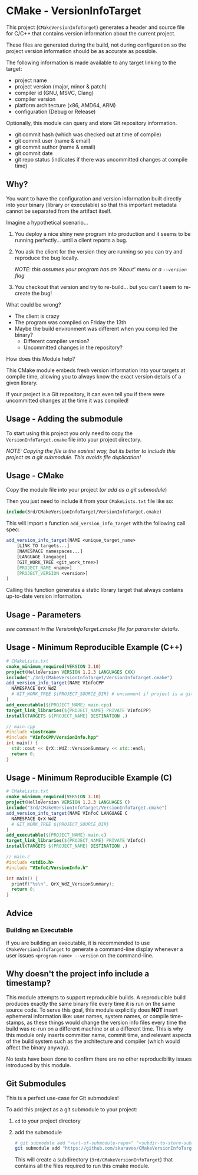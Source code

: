 # CMake - VersionInfoTarget

This project (`CMakeVersionInfoTarget`) generates a header and source file
for C/C++ that contains version information about the current project.

These files are generated during the build, not during configuration so the
project version information should be as accurate as possible.

The following information is made available to any target linking to the target:

- project name
- project version (major, minor & patch)
- compiler id (GNU, MSVC, Clang)
- compiler version
- platform architecture (x86, AMD64, ARM)
- configuration (Debug or Release)

Optionally, this module can query and store Git repository information.

- git commit hash (which was checked out at time of compile)
- git commit user (name & email)
- git commit author (name & email)
- git commit date
- git repo status (indicates if there was uncommitted changes at compile time)

## Why?

You want to have the configuration and version information built directly into
your binary (library or executable) so that this important metadata cannot be
separated from the artifact itself.

Imagine a hypothetical scenario...

1. You deploy a nice shiny new program into production and it seems to be
   running perfectly... until a client reports a bug.

1. You ask the client for the version they are running so you can try and
   reproduce the bug locally.

   *NOTE: this assumes your program has an 'About' menu or a `--version` flag*

1. You checkout that version and try to re-build... but you can't seem to
   re-create the bug!

What could be wrong?

- The client is crazy
- The program was compiled on Friday the 13th
- Maybe the build environment was different when you compiled the binary?
  - Different compiler version?
  - Uncommitted changes in the repository?

How does this Module help?

This CMake module embeds fresh version information into your targets at compile
time, allowing you to always know the exact version details of a given library.

If your project is a Git repository, it can even tell you if there were
uncommitted changes at the time it was compiled!

## Usage - Adding the submodule

To start using this project you only need to copy the
`VersionInfoTarget.cmake` file into your project directory.

*NOTE: Copying the file is the easiest way, but its better to include this
project as a git submodule. This avoids file duplication!*

## Usage - CMake

Copy the module file into your project (*or add as a git submodule*)

Then you just need to include it from your `CMakeLists.txt` file like so:

```cmake
include(3rd/CMakeVersionInfoTarget/VersionInfoTarget.cmake)
```

This will import a function `add_version_info_target` with the following call spec:

```cmake
add_version_info_target(NAME <unique_target_name>
    [LINK_TO targets...]
    [NAMESPACE namespaces...]
    [LANGUAGE language]
    [GIT_WORK_TREE <git_work_tree>]
    [PROJECT_NAME <name>]
    [PROJECT_VERSION <version>]
)
```

Calling this function generates a static library target that always contains
up-to-date version information.

## Usage - Parameters

*see comment in the VersionInfoTarget.cmake file for parameter details.*

## Usage - Minimum Reproducible Example (C++)

```cmake
# CMakeLists.txt
cmake_minimum_required(VERSION 3.10)
project(HelloVersion VERSION 1.2.3 LANGUAGES CXX)
include("./3rd/CMakeVersionInfoTarget/VersionInfoTarget.cmake")
add_version_info_target(NAME VInfoCPP
  NAMESPACE QrX WdZ
  # GIT_WORK_TREE ${PROJECT_SOURCE_DIR} # uncomment if project is a git repo
)
add_executable(${PROJECT_NAME} main.cpp)
target_link_libraries(${PROJECT_NAME} PRIVATE VInfoCPP)
install(TARGETS ${PROJECT_NAME} DESTINATION .)
```

```cpp
// main.cpp
#include <iostream>
#include "VInfoCPP/VersionInfo.hpp"
int main() {
  std::cout << QrX::WdZ::VersionSummary << std::endl;
  return 0;
}
```

## Usage - Minimum Reproducible Example (C)

```cmake
# CMakeLists.txt
cmake_minimum_required(VERSION 3.10)
project(HelloVersion VERSION 1.2.3 LANGUAGES C)
include("3rd/CMakeVersionInfoTarget/VersionInfoTarget.cmake")
add_version_info_target(NAME VInfoC LANGUAGE C
  NAMESPACE QrX WdZ
  # GIT_WORK_TREE ${PROJECT_SOURCE_DIR}
)
add_executable(${PROJECT_NAME} main.c)
target_link_libraries(${PROJECT_NAME} PRIVATE VInfoC)
install(TARGETS ${PROJECT_NAME} DESTINATION .)
```

```cpp
// main.c
#include <stdio.h>
#include "VInfoC/VersionInfo.h"

int main() {
  printf("%s\n", QrX_WdZ_VersionSummary);
  return 0;
}
```

## Advice

### Building an Executable

If you are building an executable, it is recommended to use
`CMakeVersionInfoTarget` to generate a command-line display whenever a
user issues `<program-name> --version` on the command-line.

## Why doesn't the project info include a timestamp?

This module attempts to support reproducible builds. A reproducible build
produces exactly the same binary file every time it is run on the same source
code. To serve this goal, this module explicitly does **NOT** insert ephemeral
information like: user names, system names, or compile time-stamps, as these
things would change the version info files every time the build was re-run on a
different machine or at a different time. This is why this module only inserts
committer name, commit time, and relevant aspects of the build system such as
the architecture and compiler (which would affect the binary anyway).

No tests have been done to confirm there are no other reproducibility issues
introduced by this module.

## Git Submodules

This is a perfect use-case for Git submodules!

To add this project as a git submodule to your project:

1. `cd` to your project directory

2. add the submodule

   ```sh
   # git submodule add "<url-of-submodule-repo>" "<subdir-to-store-submodule>"
   git submodule add "https://github.com/skaravos/CMakeVersionInfoTarget.git" "3rd/CMakeVersionInfoTarget"
   ```

   This will create a subdirectory (`3rd/CMakeVersionInfoTarget`) that contains
   all the files required to run this cmake module.
